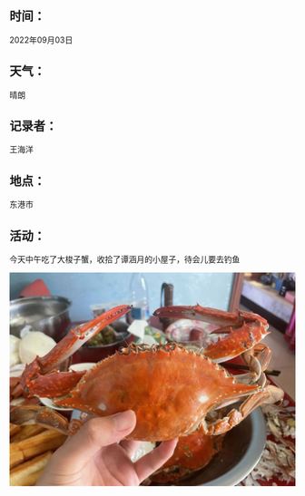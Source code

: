 ## 时间：

2022年09月03日

## 天气：

晴朗

## 记录者：

王海洋

## 地点：

东港市

## 活动：

今天中午吃了大梭子蟹，收拾了谭涵月的小屋子，待会儿要去钓鱼

![大梭子蟹](https://github.com/HY726/LifeDiary/blob/main/2022-09/picture/WechatIMG44.jpeg)
  
